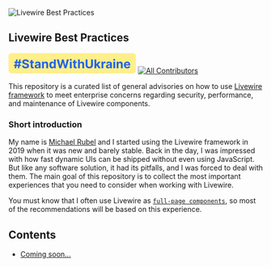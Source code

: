 ![Livewire Best Practices](https://avatars.githubusercontent.com/u/51960834?s=100&v=4)

## Livewire Best Practices
[![StandWithUkraine](https://raw.githubusercontent.com/vshymanskyy/StandWithUkraine/main/badges/StandWithUkraine.svg)](https://github.com/vshymanskyy/StandWithUkraine/blob/main/docs/README.md)
[![All Contributors](https://img.shields.io/badge/all_contributors-1-orange.svg)](#contributors-)

This repository is a curated list of general advisories on how to use [Livewire framework](https://github.com/livewire/livewire) to meet enterprise concerns regarding security, performance, and maintenance of Livewire components.

### Short introduction
My name is [Michael Rubel](https://github.com/michael-rubel) and I started using the Livewire framework in 2019 when it was new and barely stable. Back in the day, I was impressed with how fast dynamic UIs can be shipped without even using JavaScript. But like any software solution, it had its pitfalls, and I was forced to deal with them. The main goal of this repository is to collect the most important experiences that you need to consider when working with Livewire.

You must know that I often use Livewire as [`full-page components`](https://laravel-livewire.com/docs/2.x/rendering-components#page-components), so most of the recommendations will be based on this experience.

## Contents
* [Coming soon...](#coming-soon)
